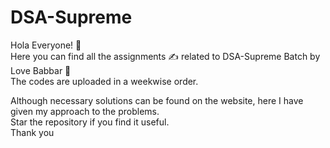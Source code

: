 # DSA-Supreme <br />
Hola Everyone! 🥸 <br />
Here you can find all the assignments ✍️ related to DSA-Supreme Batch by Love Babbar 📖 <br />
The codes are uploaded in a weekwise order. <br />

Although necessary solutions can be found on the website, here I have given my approach to the problems. <br />
Star the repository if you find it useful. <br />
Thank you
